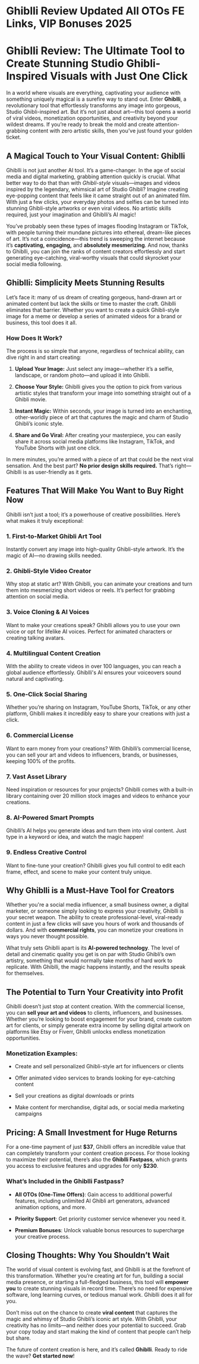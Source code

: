 # Ghiblli Review Updated All OTOs FE Links, VIP Bonuses 2025
<h1 class="" data-start="0" data-end="105">Ghiblli Review: The Ultimate Tool to Create Stunning Studio Ghibli-Inspired Visuals with Just One Click</h1>
<p class="" data-start="107" data-end="641">In a world where visuals are everything, captivating your audience with something uniquely magical is a surefire way to stand out. Enter <strong data-start="244" data-end="255">Ghiblli</strong>, a revolutionary tool that effortlessly transforms any image into gorgeous, Studio Ghibli-inspired art. But it’s not just about art—this tool opens a world of viral videos, monetization opportunities, and creativity beyond your wildest dreams. If you’re ready to break the mold and create attention-grabbing content with zero artistic skills, then you’ve just found your golden ticket.</p>

<h2 class="" data-start="643" data-end="693">A Magical Touch to Your Visual Content: Ghiblli</h2>
<p class="" data-start="695" data-end="1277">Ghiblli is not just another AI tool. It’s a game-changer. In the age of social media and digital marketing, grabbing attention quickly is crucial. What better way to do that than with <em data-start="879" data-end="893">Ghibli-style</em> visuals—images and videos inspired by the legendary, whimsical art of Studio Ghibli? Imagine creating eye-popping content that feels like it came straight out of an animated film. With just a few clicks, your everyday photos and selfies can be turned into stunning Ghibli-style artworks or even viral videos. No artistic skills required, just your imagination and Ghiblli’s AI magic!</p>
<p class="" data-start="1279" data-end="1760">You’ve probably seen these types of images flooding Instagram or TikTok, with people turning their mundane pictures into ethereal, dream-like pieces of art. It’s not a coincidence—this trend is sweeping the internet because it’s <strong data-start="1508" data-end="1524">captivating,</strong> <strong data-start="1525" data-end="1538">engaging,</strong> and <strong data-start="1543" data-end="1569">absolutely mesmerizing</strong>. And now, thanks to Ghiblli, you can join the ranks of content creators effortlessly and start generating eye-catching, viral-worthy visuals that could skyrocket your social media following.</p>

<h2 class="" data-start="1762" data-end="1807">Ghiblli: Simplicity Meets Stunning Results</h2>
<p class="" data-start="1809" data-end="2131">Let’s face it: many of us dream of creating gorgeous, hand-drawn art or animated content but lack the skills or time to master the craft. Ghiblli eliminates that barrier. Whether you want to create a quick Ghibli-style image for a meme or develop a series of animated videos for a brand or business, this tool does it all.</p>

<h3 class="" data-start="2133" data-end="2154">How Does It Work?</h3>
<p class="" data-start="2156" data-end="2264">The process is so simple that anyone, regardless of technical ability, can dive right in and start creating:</p>

<ol data-start="2266" data-end="2907">
 	<li class="" data-start="2266" data-end="2391">
<p class="" data-start="2269" data-end="2391"><strong data-start="2269" data-end="2291">Upload Your Image:</strong> Just select any image—whether it’s a selfie, landscape, or random photo—and upload it into Ghiblli.</p>
</li>
 	<li class="" data-start="2392" data-end="2556">
<p class="" data-start="2395" data-end="2556"><strong data-start="2395" data-end="2417">Choose Your Style:</strong> Ghiblli gives you the option to pick from various artistic styles that transform your image into something straight out of a Ghibli movie.</p>
</li>
 	<li class="" data-start="2557" data-end="2729">
<p class="" data-start="2560" data-end="2729"><strong data-start="2560" data-end="2578">Instant Magic:</strong> Within seconds, your image is turned into an enchanting, other-worldly piece of art that captures the magic and charm of Studio Ghibli’s iconic style.</p>
</li>
 	<li class="" data-start="2730" data-end="2907">
<p class="" data-start="2733" data-end="2907"><strong data-start="2733" data-end="2756">Share and Go Viral:</strong> After creating your masterpiece, you can easily share it across social media platforms like Instagram, TikTok, and YouTube Shorts with just one click.</p>
</li>
</ol>
<p class="" data-start="2909" data-end="3107">In mere minutes, you’re armed with a piece of art that could be the next viral sensation. And the best part? <strong data-start="3018" data-end="3054">No prior design skills required.</strong> That’s right—Ghiblli is as user-friendly as it gets.</p>

<h2 class="" data-start="3109" data-end="3161">Features That Will Make You Want to Buy Right Now</h2>
<p class="" data-start="3163" data-end="3274">Ghiblli isn’t just a tool; it’s a powerhouse of creative possibilities. Here’s what makes it truly exceptional:</p>

<h3 class="" data-start="3276" data-end="3318">1. <strong data-start="3283" data-end="3318">First-to-Market Ghibli Art Tool</strong></h3>
<p class="" data-start="3319" data-end="3433">Instantly convert any image into high-quality Ghibli-style artwork. It’s the magic of AI—no drawing skills needed.</p>

<h3 class="" data-start="3435" data-end="3472">2. <strong data-start="3442" data-end="3472">Ghibli-Style Video Creator</strong></h3>
<p class="" data-start="3473" data-end="3648">Why stop at static art? With Ghiblli, you can animate your creations and turn them into mesmerizing short videos or reels. It’s perfect for grabbing attention on social media.</p>

<h3 class="" data-start="3650" data-end="3686">3. <strong data-start="3657" data-end="3686">Voice Cloning &amp; AI Voices</strong></h3>
<p class="" data-start="3687" data-end="3854">Want to make your creations speak? Ghiblli allows you to use your own voice or opt for lifelike AI voices. Perfect for animated characters or creating talking avatars.</p>

<h3 class="" data-start="3856" data-end="3896">4. <strong data-start="3863" data-end="3896">Multilingual Content Creation</strong></h3>
<p class="" data-start="3897" data-end="4067">With the ability to create videos in over 100 languages, you can reach a global audience effortlessly. Ghiblli's AI ensures your voiceovers sound natural and captivating.</p>

<h3 class="" data-start="4069" data-end="4104">5. <strong data-start="4076" data-end="4104">One-Click Social Sharing</strong></h3>
<p class="" data-start="4105" data-end="4264">Whether you’re sharing on Instagram, YouTube Shorts, TikTok, or any other platform, Ghiblli makes it incredibly easy to share your creations with just a click.</p>

<h3 class="" data-start="4266" data-end="4295">6. <strong data-start="4273" data-end="4295">Commercial License</strong></h3>
<p class="" data-start="4296" data-end="4471">Want to earn money from your creations? With Ghiblli’s commercial license, you can sell your art and videos to influencers, brands, or businesses, keeping 100% of the profits.</p>

<h3 class="" data-start="4473" data-end="4502">7. <strong data-start="4480" data-end="4502">Vast Asset Library</strong></h3>
<p class="" data-start="4503" data-end="4667">Need inspiration or resources for your projects? Ghiblli comes with a built-in library containing over 20 million stock images and videos to enhance your creations.</p>

<h3 class="" data-start="4669" data-end="4704">8. <strong data-start="4676" data-end="4704">AI-Powered Smart Prompts</strong></h3>
<p class="" data-start="4705" data-end="4836">Ghiblli’s AI helps you generate ideas and turn them into viral content. Just type in a keyword or idea, and watch the magic happen!</p>

<h3 class="" data-start="4838" data-end="4873">9. <strong data-start="4845" data-end="4873">Endless Creative Control</strong></h3>
<p class="" data-start="4874" data-end="5010">Want to fine-tune your creation? Ghiblli gives you full control to edit each frame, effect, and scene to make your content truly unique.</p>

<h2 class="" data-start="5012" data-end="5059">Why Ghiblli is a Must-Have Tool for Creators</h2>
<p class="" data-start="5061" data-end="5468">Whether you're a social media influencer, a small business owner, a digital marketer, or someone simply looking to express your creativity, Ghiblli is your secret weapon. The ability to create professional-level, viral-ready content in just a few clicks will save you hours of work and thousands of dollars. And with <strong data-start="5378" data-end="5399">commercial rights</strong>, you can monetize your creations in ways you never thought possible.</p>
<p class="" data-start="5470" data-end="5778">What truly sets Ghiblli apart is its <strong data-start="5507" data-end="5532">AI-powered technology</strong>. The level of detail and cinematic quality you get is on par with Studio Ghibli’s own artistry, something that would normally take months of hard work to replicate. With Ghiblli, the magic happens instantly, and the results speak for themselves.</p>

<h2 class="" data-start="5780" data-end="5832">The Potential to Turn Your Creativity into Profit</h2>
<p class="" data-start="5834" data-end="6222">Ghiblli doesn’t just stop at content creation. With the commercial license, you can <strong data-start="5918" data-end="5946">sell your art and videos</strong> to clients, influencers, and businesses. Whether you’re looking to boost engagement for your brand, create custom art for clients, or simply generate extra income by selling digital artwork on platforms like Etsy or Fiverr, Ghiblli unlocks endless monetization opportunities.</p>

<h3 class="" data-start="6224" data-end="6250">Monetization Examples:</h3>
<ul data-start="6251" data-end="6534">
 	<li class="" data-start="6251" data-end="6325">
<p class="" data-start="6253" data-end="6325">Create and sell personalized Ghibli-style art for influencers or clients</p>
</li>
 	<li class="" data-start="6326" data-end="6400">
<p class="" data-start="6328" data-end="6400">Offer animated video services to brands looking for eye-catching content</p>
</li>
 	<li class="" data-start="6401" data-end="6453">
<p class="" data-start="6403" data-end="6453">Sell your creations as digital downloads or prints</p>
</li>
 	<li class="" data-start="6454" data-end="6534">
<p class="" data-start="6456" data-end="6534">Make content for merchandise, digital ads, or social media marketing campaigns</p>
</li>
</ul>
<h2 class="" data-start="6536" data-end="6583">Pricing: A Small Investment for Huge Returns</h2>
<p class="" data-start="6585" data-end="6884">For a one-time payment of just <strong data-start="6616" data-end="6623">$37</strong>, Ghiblli offers an incredible value that can completely transform your content creation process. For those looking to maximize their potential, there’s also the <strong data-start="6785" data-end="6805">Ghiblli Fastpass</strong>, which grants you access to exclusive features and upgrades for only <strong data-start="6875" data-end="6883">$230</strong>.</p>

<h3 class="" data-start="6886" data-end="6930">What’s Included in the Ghiblli Fastpass?</h3>
<ul data-start="6931" data-end="7262">
 	<li class="" data-start="6931" data-end="7093">
<p class="" data-start="6933" data-end="7093"><strong data-start="6933" data-end="6963">All OTOs (One-Time Offers)</strong>: Gain access to additional powerful features, including unlimited AI Ghibli art generators, advanced animation options, and more.</p>
</li>
 	<li class="" data-start="7094" data-end="7169">
<p class="" data-start="7096" data-end="7169"><strong data-start="7096" data-end="7116">Priority Support</strong>: Get priority customer service whenever you need it.</p>
</li>
 	<li class="" data-start="7170" data-end="7262">
<p class="" data-start="7172" data-end="7262"><strong data-start="7172" data-end="7191">Premium Bonuses</strong>: Unlock valuable bonus resources to supercharge your creative process.</p>
</li>
</ul>
<h2 class="" data-start="7264" data-end="7307">Closing Thoughts: Why You Shouldn’t Wait</h2>
<p class="" data-start="7309" data-end="7707">The world of visual content is evolving fast, and Ghiblli is at the forefront of this transformation. Whether you’re creating art for fun, building a social media presence, or starting a full-fledged business, this tool will <strong data-start="7534" data-end="7549">empower you</strong> to create stunning visuals in record time. There’s no need for expensive software, long learning curves, or tedious manual work. Ghiblli does it all for you.</p>
<p class="" data-start="7709" data-end="8017">Don’t miss out on the chance to create <strong data-start="7748" data-end="7765">viral content</strong> that captures the magic and whimsy of Studio Ghibli’s iconic art style. With Ghiblli, your creativity has no limits—and neither does your potential to succeed. Grab your copy today and start making the kind of content that people can’t help but share.</p>
<p class="" data-start="8019" data-end="8132">The future of content creation is here, and it’s called <strong data-start="8075" data-end="8086">Ghiblli</strong>. Ready to ride the wave? <strong data-start="8112" data-end="8131">Get started now</strong>!</p>
